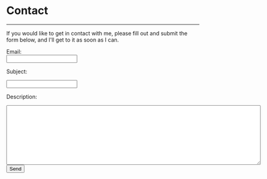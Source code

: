 # Contact

---

If you would like to get in contact with me, please fill out and submit the form below, and I'll get to it as soon as I can.

<form id="formaction" method="POST">
<label for="emailID">Email: </label><br>
<input type="email" name="_replyto" id="emailID"><br>
<p>Subject: </p><input type="text" name="subject"><br>
<p>Description: </p><textarea name="description" rows="10" cols="80"></textarea><br>
<input type="submit" value="Send">
<input type="hidden" name="_next" value="thanks.md" />
<input type="text" name="_gotcha" style="display:none" />
</form>
<br>
<script>
    var contactform = document.getElementById('formaction');
    contactform.setAttribute('action', '//formspree.io/' + 'maxraustin' + '@' + 'gmail' + '.' + 'com');
</script>
